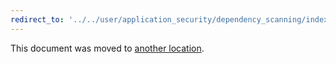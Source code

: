 ```yaml
---
redirect_to: '../../user/application_security/dependency_scanning/index.md'
---
```


This document was moved to [another location](../../user/application_security/dependency_scanning/index.md).
